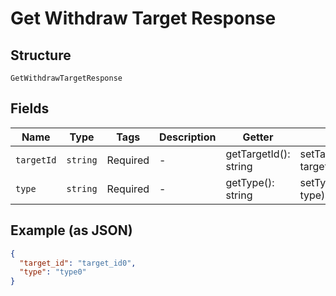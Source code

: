 
# Get Withdraw Target Response

## Structure

`GetWithdrawTargetResponse`

## Fields

| Name | Type | Tags | Description | Getter | Setter |
|  --- | --- | --- | --- | --- | --- |
| `targetId` | `string` | Required | - | getTargetId(): string | setTargetId(string targetId): void |
| `type` | `string` | Required | - | getType(): string | setType(string type): void |

## Example (as JSON)

```json
{
  "target_id": "target_id0",
  "type": "type0"
}
```

